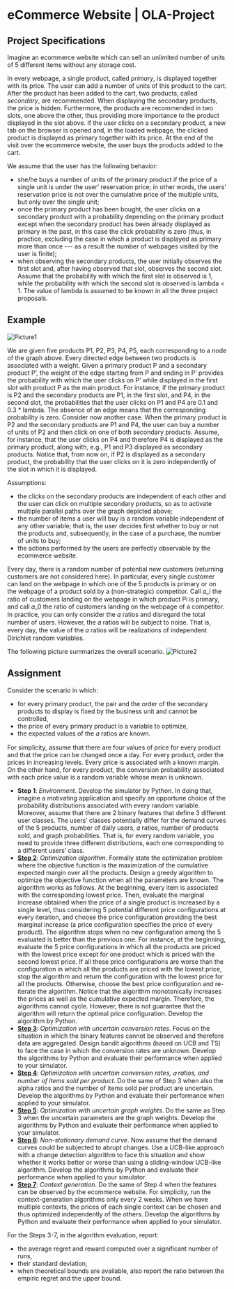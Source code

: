 # eCommerce Website | OLA-Project

## Project Specifications

Imagine an ecommerce website which can sell an unlimited number of units of 5 different items without any storage cost.

In every webpage, a single product, called *primary*, is displayed together with its price. The user can add a number of units of this product to the cart. After the product has been added to the cart, two products, called *secondary*, are recommended. When displaying the secondary products, the price is hidden. Furthermore, the products are recommended in two slots, one above the other, thus providing more importance to the product displayed in the slot above. If the user clicks on a secondary product, a new tab on the browser is opened and, in the loaded webpage, the clicked product is displayed as primary together with its price. At the end of the visit over the ecommerce website, the user buys the products added to the cart.

We assume that the user has the following behavior:
- she/he buys a number of units of the primary product if the price of a single unit is under the user’ reservation price; in other words, the users’ reservation price is not over the cumulative price of the multiple units, but only over the single unit;
- once the primary product has been bought, the user clicks on a secondary product with a probability depending on the primary product except when the secondary product has been already displayed as primary in the past, in this case the click probability is zero (thus, in practice, excluding the case in which a product is displayed as primary more than once --- as a result the number of webpages visited by the user is finite);
- when observing the secondary products, the user initially observes the first slot and, after having observed that slot, observes the second slot. Assume that the probability with which the first slot is observed is 1, while the probability with which the second slot is observed is lambda < 1. The value of lambda is assumed to be known in all the three project proposals.

## Example

<img src="https://i.ibb.co/8zmj0N3/Picture1.png" alt="Picture1" border="0">

We are given five products P1, P2, P3, P4, P5, each corresponding to a node of the graph above. Every directed edge between two products is associated with a weight. Given a primary product P and a secondary product P’, the weight of the edge starting from P and ending in P’ provides the probability with which the user clicks on P’ while displayed in the first slot with product P as the main product. For instance, if the primary product is P2 and the secondary products are P1, in the first slot, and P4, in the second slot, the probabilities that the user clicks on P1 and P4 are 0.1 and 0.3 * lambda. The absence of an edge means that the corresponding probability is zero. Consider now another case. When the primary product is P2 and the secondary products are P1 and P4, the user can buy a number of units of P2 and then click on one of both secondary products. Assume, for instance, that the user clicks on P4 and therefore P4 is displayed as the primary product, along with, e.g., P1 and P3 displayed as secondary products. Notice that, from now on, if P2 is displayed as a secondary product, the probability that the user clicks on it is zero independently of the slot in which it is displayed.

Assumptions:
- the clicks on the secondary products are independent of each other and the user can click on multiple secondary products, so as to activate multiple parallel paths over the graph depicted above;
- the number of items a user will buy is a random variable independent of any other variable; that is, the user decides first whether to buy or not the products and, subsequently, in the case of a purchase, the number of units to buy;
- the actions performed by the users are perfectly observable by the ecommerce website.

Every day, there is a random number of potential new customers (returning customers are not considered here). In particular, every single customer can land on the webpage in which one of the 5 products is primary or on the webpage of a product sold by a (non-strategic) competitor. Call 𝛼_i the ratio of customers landing on the webpage in which product Pi is primary, and call 𝛼_0 the ratio of customers landing on the webpage of a competitor. In practice, you can only consider the 𝛼 ratios and disregard the total number of users. However, the 𝛼 ratios will be subject to noise. That is, every day, the value of the 𝛼 ratios will be realizations of independent Dirichlet random variables.

The following picture summarizes the overall scenario.
<img src="https://i.ibb.co/YBrQrvK/Picture2.png" alt="Picture2" border="0">

## Assignment

Consider the scenario in which:
- for every primary product, the pair and the order of the secondary products to display is fixed by the business unit and cannot be controlled,
- the price of every primary product is a variable to optimize,
- the expected values of the 𝛼 ratios are known.

For simplicity, assume that there are four values of price for every product and that the price can be changed once a day. For every product, order the prices in increasing levels. Every price is associated with a known margin. On the other hand, for every product, the conversion probability associated with each price value is a random variable whose mean is unknown. 

- **Step 1**: *Environment*. Develop the simulator by Python. In doing that, imagine a motivating application and specify an opportune choice of the probability distributions associated with every random variable. Moreover, assume that there are 2 binary features that define 3 different user classes. The users’ classes potentially differ for the demand curves of the 5 products, number of daily users, 𝛼 ratios, number of products sold, and graph probabilities. That is, for every random variable, you need to provide three different distributions, each one corresponding to a different users’ class.
- **[Step 2](https://github.com/riccardo-pala/OLA-Project/tree/master/Step2)**: *Optimization algorithm*. Formally state the optimization problem where the objective function is the maximization of the cumulative expected margin over all the products. Design a greedy algorithm to optimize the objective function when all the parameters are known. The algorithm works as follows. At the beginning, every item is associated with the corresponding lowest price. Then, evaluate the marginal increase obtained when the price of a single product is increased by a single level, thus considering 5 potential different price configurations at every iteration, and choose the price configuration providing the best marginal increase (a price configuration specifies the price of every product). The algorithm stops when no new configuration among the 5 evaluated is better than the previous one. For instance, at the beginning, evaluate the 5 price configurations in which all the products are priced with the lowest price except for one product which is priced with the second lowest price. If all these price configurations are worse than the configuration in which all the products are priced with the lowest price, stop the algorithm and return the configuration with the lowest price for all the products. Otherwise, choose the best price configuration and re-iterate the algorithm. Notice that the algorithm monotonically increases the prices as well as the cumulative expected margin. Therefore, the algorithms cannot cycle. However, there is not guarantee that the algorithm will return the optimal price configuration. Develop the algorithm by Python.
- **[Step 3](https://github.com/riccardo-pala/OLA-Project/tree/master/Step3)**: *Optimization with uncertain conversion rates*. Focus on the situation in which the binary features cannot be observed and therefore data are aggregated. Design bandit algorithms (based on UCB and TS) to face the case in which the conversion rates are unknown. Develop the algorithms by Python and evaluate their performance when applied to your simulator.
- **[Step 4](https://github.com/riccardo-pala/OLA-Project/tree/master/Step4)**: *Optimization with uncertain conversion rates, 𝛼 ratios, and number of items sold per product*. Do the same of Step 3 when also the alpha ratios and the number of items sold per product are uncertain. Develop the algorithms by Python and evaluate their performance when applied to your simulator.
- **[Step 5](https://github.com/riccardo-pala/OLA-Project/tree/master/Step5)**: *Optimization with uncertain graph weights*. Do the same as Step 3 when the uncertain parameters are the graph weights. Develop the algorithms by Python and evaluate their performance when applied to your simulator.
- **[Step 6](https://github.com/riccardo-pala/OLA-Project/tree/master/Step6)**: *Non-stationary demand curve*. Now assume that the demand curves could be subjected to abrupt changes. Use a UCB-like approach with a change detection algorithm to face this situation and show whether it works better or worse than using a sliding-window UCB-like algorithm. Develop the algorithms by Python and evaluate their performance when applied to your simulator.
- **[Step 7](https://github.com/riccardo-pala/OLA-Project/tree/master/Step7)**: *Context generation*. Do the same of Step 4 when the features can be observed by the ecommerce website. For simplicity, run the context-generation algorithms only every 2 weeks. When we have multiple contexts, the prices of each single context can be chosen and thus optimized independently of the others. Develop the algorithms by Python and evaluate their performance when applied to your simulator.

For the Steps 3-7, in the algorithm evaluation, report:
- the average regret and reward computed over a significant number of runs,
- their standard deviation, 
- when theoretical bounds are available, also report the ratio between the empiric regret and the upper bound.
